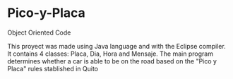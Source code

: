 # Pico-y-Placa
Object Oriented Code 


This proyect was made using Java language and with the Eclipse compiler.
It contains 4 classes: Placa, Dia, Hora and Mensaje.
The main program determines whether a car is able to be on the road based on the "Pico y Placa" rules stablished in Quito

